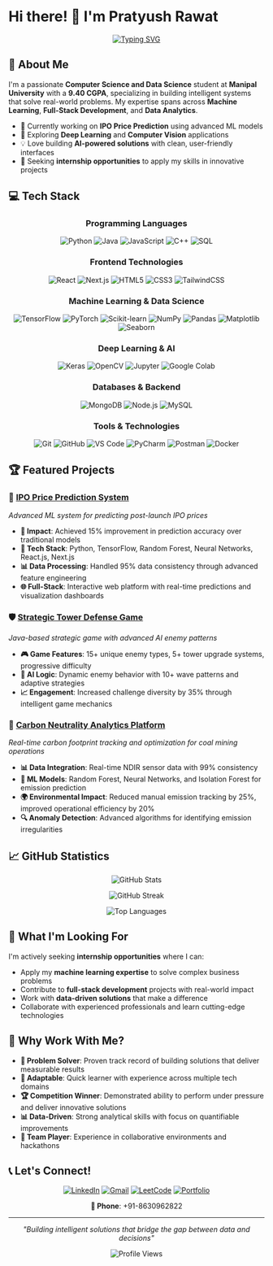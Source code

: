 # Hi there! 👋 I'm Pratyush Rawat

<div align="center">
  
  [![Typing SVG](https://readme-typing-svg.herokuapp.com?font=Fira+Code&pause=1000&color=36BCF7&center=true&vCenter=true&width=600&lines=Computer+Science+%26+Data+Science+Student;Machine+Learning+%26+AI+Enthusiast;Full+Stack+Developer;Problem+Solver+%26+Innovator)](https://git.io/typing-svg)
  
</div>

## 🚀 About Me

I'm a passionate **Computer Science and Data Science** student at **Manipal University** with a **9.40 CGPA**, specializing in building intelligent systems that solve real-world problems. My expertise spans across **Machine Learning**, **Full-Stack Development**, and **Data Analytics**.

- 🔭 Currently working on **IPO Price Prediction** using advanced ML models
- 🌱 Exploring **Deep Learning** and **Computer Vision** applications
- 💡 Love building **AI-powered solutions** with clean, user-friendly interfaces
- 🎯 Seeking **internship opportunities** to apply my skills in innovative projects

## 💻 Tech Stack

<div align="center">

### Programming Languages
![Python](https://img.shields.io/badge/Python-3776AB?style=for-the-badge&logo=python&logoColor=white)
![Java](https://img.shields.io/badge/Java-ED8B00?style=for-the-badge&logo=openjdk&logoColor=white)
![JavaScript](https://img.shields.io/badge/JavaScript-F7DF1E?style=for-the-badge&logo=javascript&logoColor=black)
![C++](https://img.shields.io/badge/C++-00599C?style=for-the-badge&logo=cplusplus&logoColor=white)
![SQL](https://img.shields.io/badge/SQL-4479A1?style=for-the-badge&logo=mysql&logoColor=white)

### Frontend Technologies
![React](https://img.shields.io/badge/React-20232A?style=for-the-badge&logo=react&logoColor=61DAFB)
![Next.js](https://img.shields.io/badge/Next.js-000000?style=for-the-badge&logo=nextdotjs&logoColor=white)
![HTML5](https://img.shields.io/badge/HTML5-E34F26?style=for-the-badge&logo=html5&logoColor=white)
![CSS3](https://img.shields.io/badge/CSS3-1572B6?style=for-the-badge&logo=css3&logoColor=white)
![TailwindCSS](https://img.shields.io/badge/Tailwind_CSS-38B2AC?style=for-the-badge&logo=tailwind-css&logoColor=white)

### Machine Learning & Data Science
![TensorFlow](https://img.shields.io/badge/TensorFlow-FF6F00?style=for-the-badge&logo=tensorflow&logoColor=white)
![PyTorch](https://img.shields.io/badge/PyTorch-EE4C2C?style=for-the-badge&logo=pytorch&logoColor=white)
![Scikit-learn](https://img.shields.io/badge/scikit--learn-F7931E?style=for-the-badge&logo=scikit-learn&logoColor=white)
![NumPy](https://img.shields.io/badge/NumPy-013243?style=for-the-badge&logo=numpy&logoColor=white)
![Pandas](https://img.shields.io/badge/Pandas-150458?style=for-the-badge&logo=pandas&logoColor=white)
![Matplotlib](https://img.shields.io/badge/Matplotlib-11557c?style=for-the-badge&logo=matplotlib&logoColor=white)
![Seaborn](https://img.shields.io/badge/Seaborn-3776AB?style=for-the-badge&logo=python&logoColor=white)

### Deep Learning & AI
![Keras](https://img.shields.io/badge/Keras-D00000?style=for-the-badge&logo=keras&logoColor=white)
![OpenCV](https://img.shields.io/badge/OpenCV-27338e?style=for-the-badge&logo=OpenCV&logoColor=white)
![Jupyter](https://img.shields.io/badge/Jupyter-F37626?style=for-the-badge&logo=jupyter&logoColor=white)
![Google Colab](https://img.shields.io/badge/Google_Colab-F9AB00?style=for-the-badge&logo=googlecolab&logoColor=white)

### Databases & Backend
![MongoDB](https://img.shields.io/badge/MongoDB-4EA94B?style=for-the-badge&logo=mongodb&logoColor=white)
![Node.js](https://img.shields.io/badge/Node.js-43853D?style=for-the-badge&logo=node.js&logoColor=white)
![MySQL](https://img.shields.io/badge/MySQL-4479A1?style=for-the-badge&logo=mysql&logoColor=white)

### Tools & Technologies
![Git](https://img.shields.io/badge/Git-F05032?style=for-the-badge&logo=git&logoColor=white)
![GitHub](https://img.shields.io/badge/GitHub-181717?style=for-the-badge&logo=github&logoColor=white)
![VS Code](https://img.shields.io/badge/VS_Code-007ACC?style=for-the-badge&logo=visualstudiocode&logoColor=white)
![PyCharm](https://img.shields.io/badge/PyCharm-000000?style=for-the-badge&logo=pycharm&logoColor=white)
![Postman](https://img.shields.io/badge/Postman-FF6C37?style=for-the-badge&logo=postman&logoColor=white)
![Docker](https://img.shields.io/badge/Docker-2496ED?style=for-the-badge&logo=docker&logoColor=white)

</div>

## 🏆 Featured Projects

### 🔮 [IPO Price Prediction System](https://github.com/FLACK277/IPO-Prediction)
*Advanced ML system for predicting post-launch IPO prices*

- **🎯 Impact**: Achieved 15% improvement in prediction accuracy over traditional models
- **🔧 Tech Stack**: Python, TensorFlow, Random Forest, Neural Networks, React.js, Next.js
- **📊 Data Processing**: Handled 95% data consistency through advanced feature engineering
- **🌐 Full-Stack**: Interactive web platform with real-time predictions and visualization dashboards

### 🛡️ [Strategic Tower Defense Game](https://github.com/FLACK277/TOWERGAME)
*Java-based strategic game with advanced AI enemy patterns*

- **🎮 Game Features**: 15+ unique enemy types, 5+ tower upgrade systems, progressive difficulty
- **🧠 AI Logic**: Dynamic enemy behavior with 10+ wave patterns and adaptive strategies
- **📈 Engagement**: Increased challenge diversity by 35% through intelligent game mechanics

### 🌱 [Carbon Neutrality Analytics Platform](https://github.com/FLACK277/CarbonNeutrality)
*Real-time carbon footprint tracking and optimization for coal mining operations*

- **📊 Data Integration**: Real-time NDIR sensor data with 99% consistency
- **🤖 ML Models**: Random Forest, Neural Networks, and Isolation Forest for emission prediction
- **🌍 Environmental Impact**: Reduced manual emission tracking by 25%, improved operational efficiency by 20%
- **🔍 Anomaly Detection**: Advanced algorithms for identifying emission irregularities

## 📈 GitHub Statistics

<div align="center">
  
  ![GitHub Stats](https://github-readme-stats.vercel.app/api?username=FLACK277&show_icons=true&theme=radical&hide_border=true&include_all_commits=true&count_private=true)
  
  ![GitHub Streak](https://github-readme-streak-stats.herokuapp.com/?user=FLACK277&theme=radical&hide_border=true)
  
  ![Top Languages](https://github-readme-stats.vercel.app/api/top-langs/?username=FLACK277&layout=compact&theme=radical&hide_border=true)
  
</div>


## 🎯 What I'm Looking For

I'm actively seeking **internship opportunities** where I can:
- Apply my **machine learning expertise** to solve complex business problems
- Contribute to **full-stack development** projects with real-world impact
- Work with **data-driven solutions** that make a difference
- Collaborate with experienced professionals and learn cutting-edge technologies

## 🌟 Why Work With Me?

- **🧠 Problem Solver**: Proven track record of building solutions that deliver measurable results
- **🔄 Adaptable**: Quick learner with experience across multiple tech domains
- **🏆 Competition Winner**: Demonstrated ability to perform under pressure and deliver innovative solutions
- **📊 Data-Driven**: Strong analytical skills with focus on quantifiable improvements
- **👥 Team Player**: Experience in collaborative environments and hackathons

## 📞 Let's Connect!

<div align="center">
  
  [![LinkedIn](https://img.shields.io/badge/LinkedIn-0077B5?style=for-the-badge&logo=linkedin&logoColor=white)](https://www.linkedin.com/in/pratyush-rawat-a4b438367/)
  [![Gmail](https://img.shields.io/badge/Gmail-D14836?style=for-the-badge&logo=gmail&logoColor=white)](mailto:pratyushrawat2004@gmail.com)
  [![LeetCode](https://img.shields.io/badge/LeetCode-FFA116?style=for-the-badge&logo=leetcode&logoColor=black)](https://leetcode.com/u/Flack_/)
  [![Portfolio](https://img.shields.io/badge/Portfolio-FF5722?style=for-the-badge&logo=todoist&logoColor=white)](https://pratyush-portfolio.vercel.app)
  
  **📱 Phone**: +91-8630962822
  
</div>

---

<div align="center">
  
  *"Building intelligent solutions that bridge the gap between data and decisions"*
  
  ![Profile Views](https://komarev.com/ghpvc/?username=FLACK277&color=blueviolet&style=for-the-badge)
  
</div>
